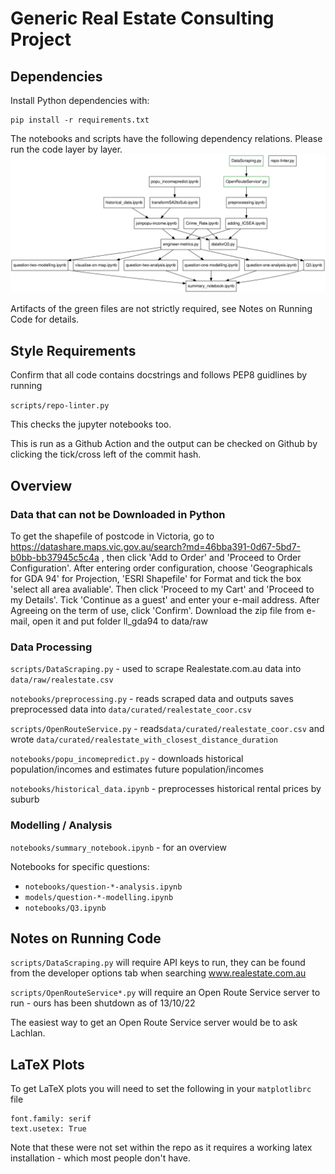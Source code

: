 # Generic Real Estate Consulting Project

## Dependencies

Install Python dependencies with:

```
pip install -r requirements.txt
```

The notebooks and scripts have the following dependency relations. Please run the code layer by layer.
![Dependency Graph](dependency-graph.svg)

Artifacts of the green files are not strictly required, see Notes on Running Code for details.

## Style Requirements

Confirm that all code contains docstrings and follows PEP8 guidlines by running

`scripts/repo-linter.py` 

This checks the jupyter notebooks too. 

This is run as a Github Action and the output can be checked on Github by clicking the tick/cross left of the commit hash.

## Overview

### Data that can not be Downloaded in Python

To get the shapefile of postcode in Victoria, go to https://datashare.maps.vic.gov.au/search?md=46bba391-0d67-5bd7-b0bb-bb37945c5c4a , then click 'Add to Order' and 'Proceed to Order Configuration'.  After entering order configuration, choose 'Geographicals for GDA 94' for Projection, 'ESRI Shapefile' for Format and tick the box 'select all area avaliable'. Then click 'Proceed to my Cart' and 'Proceed to my Details'. Tick 'Continue as a guest' and enter your e-mail address. After Agreeing on the term of use, click 'Confirm'. Download the zip file from e-mail, open it and put folder ll_gda94 to data/raw


### Data Processing

`scripts/DataScraping.py` - used to scrape Realestate.com.au data into `data/raw/realestate.csv`

`notebooks/preprocessing.py` - reads scraped data and outputs saves preprocessed data into `data/curated/realestate_coor.csv`

`scripts/OpenRouteService.py` - reads`data/curated/realestate_coor.csv` and wrote `data/curated/realestate_with_closest_distance_duration`

`notebooks/popu_incomepredict.py` - downloads historical population/incomes and estimates future population/incomes

`notebooks/historical_data.ipynb` - preprocesses historical rental prices by suburb

### Modelling / Analysis

`notebooks/summary_notebook.ipynb` - for an overview

Notebooks for specific questions:
* `notebooks/question-*-analysis.ipynb`
* `models/question-*-modelling.ipynb` 
* `notebooks/Q3.ipynb` 

## Notes on Running Code

`scripts/DataScraping.py` will require API keys to run, they can be found from the developer options tab when searching www.realestate.com.au

`scripts/OpenRouteService*.py` will require an Open Route Service server to run - ours has been shutdown as of 13/10/22

The easiest way to get an Open Route Service server would be to ask Lachlan.

## LaTeX Plots

To get LaTeX plots you will need to set the following in your `matplotlibrc` file 

```
font.family: serif
text.usetex: True
```

Note that these were not set within the repo as it requires a working latex installation - which most people don't have.

